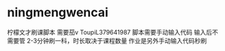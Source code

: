 # ningmengwencai
柠檬文才刷课脚本 需要茄v  ToupiL379641987
脚本需要手动输入代码 输入后不需要管 2-3分钟刷一科，时长取决于课程数量 作业是另外手动输入代码秒刷
